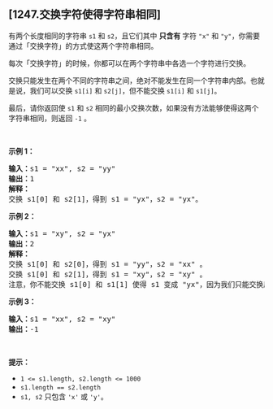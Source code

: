 ## [1247.交换字符使得字符串相同]
<p>有两个长度相同的字符串&nbsp;<code>s1</code> 和&nbsp;<code>s2</code>，且它们其中&nbsp;<strong>只含有</strong>&nbsp;字符&nbsp;<code>"x"</code> 和&nbsp;<code>"y"</code>，你需要通过「交换字符」的方式使这两个字符串相同。</p>

<p>每次「交换字符」的时候，你都可以在两个字符串中各选一个字符进行交换。</p>

<p>交换只能发生在两个不同的字符串之间，绝对不能发生在同一个字符串内部。也就是说，我们可以交换&nbsp;<code>s1[i]</code> 和&nbsp;<code>s2[j]</code>，但不能交换&nbsp;<code>s1[i]</code> 和&nbsp;<code>s1[j]</code>。</p>

<p>最后，请你返回使 <code>s1</code> 和 <code>s2</code> 相同的最小交换次数，如果没有方法能够使得这两个字符串相同，则返回&nbsp;<code>-1</code> 。</p>

<p>&nbsp;</p>

<p><strong class="example">示例 1：</strong></p>

<pre>
<strong>输入：</strong>s1 = "xx", s2 = "yy"
<strong>输出：</strong>1
<strong>解释：
</strong>交换 s1[0] 和 s2[1]，得到 s1 = "yx"，s2 = "yx"。</pre>

<p><strong class="example">示例 2：</strong></p>

<pre>
<strong>输入：</strong>s1 = "xy", s2 = "yx"
<strong>输出：</strong>2
<strong>解释：
</strong>交换 s1[0] 和 s2[0]，得到 s1 = "yy"，s2 = "xx" 。
交换 s1[0] 和 s2[1]，得到 s1 = "xy"，s2 = "xy" 。
注意，你不能交换 s1[0] 和 s1[1] 使得 s1 变成 "yx"，因为我们只能交换属于两个不同字符串的字符。</pre>

<p><strong class="example">示例 3：</strong></p>

<pre>
<strong>输入：</strong>s1 = "xx", s2 = "xy"
<strong>输出：</strong>-1
</pre>

<p>&nbsp;</p>

<p><strong>提示：</strong></p>

<ul>
	<li><code>1 &lt;= s1.length, s2.length &lt;= 1000</code></li>
	<li><code>s1.length == s2.length</code></li>
	<li><code>s1, s2</code>&nbsp;只包含&nbsp;<code>'x'</code>&nbsp;或&nbsp;<code>'y'</code>。</li>
</ul>

